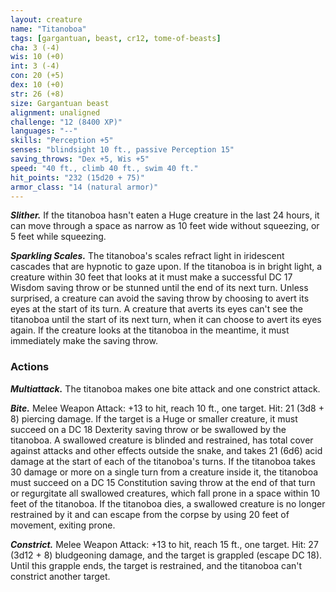 ```yaml
---
layout: creature
name: "Titanoboa"
tags: [gargantuan, beast, cr12, tome-of-beasts]
cha: 3 (-4)
wis: 10 (+0)
int: 3 (-4)
con: 20 (+5)
dex: 10 (+0)
str: 26 (+8)
size: Gargantuan beast
alignment: unaligned
challenge: "12 (8400 XP)"
languages: "--"
skills: "Perception +5"
senses: "blindsight 10 ft., passive Perception 15"
saving_throws: "Dex +5, Wis +5"
speed: "40 ft., climb 40 ft., swim 40 ft."
hit_points: "232 (15d20 + 75)"
armor_class: "14 (natural armor)"
---
```


***Slither.*** If the titanoboa hasn't eaten a Huge creature in the last 24 hours, it can move through a space as narrow as 10 feet wide without squeezing, or 5 feet while squeezing.

***Sparkling Scales.*** The titanoboa's scales refract light in iridescent cascades that are hypnotic to gaze upon. If the titanoboa is in bright light, a creature within 30 feet that looks at it must make a successful DC 17 Wisdom saving throw or be stunned until the end of its next turn. Unless surprised, a creature can avoid the saving throw by choosing to avert its eyes at the start of its turn. A creature that averts its eyes can't see the titanoboa until the start of its next turn, when it can choose to avert its eyes again. If the creature looks at the titanoboa in the meantime, it must immediately make the saving throw.

### Actions

***Multiattack.*** The titanoboa makes one bite attack and one constrict attack.

***Bite.*** Melee Weapon Attack: +13 to hit, reach 10 ft., one target. Hit: 21 (3d8 + 8) piercing damage. If the target is a Huge or smaller creature, it must succeed on a DC 18 Dexterity saving throw or be swallowed by the titanoboa. A swallowed creature is blinded and restrained, has total cover against attacks and other effects outside the snake, and takes 21 (6d6) acid damage at the start of each of the titanoboa's turns. If the titanoboa takes 30 damage or more on a single turn from a creature inside it, the titanoboa must succeed on a DC 15 Constitution saving throw at the end of that turn or regurgitate all swallowed creatures, which fall prone in a space within 10 feet of the titanoboa. If the titanoboa dies, a swallowed creature is no longer restrained by it and can escape from the corpse by using 20 feet of movement, exiting prone.

***Constrict.*** Melee Weapon Attack: +13 to hit, reach 15 ft., one target. Hit: 27 (3d12 + 8) bludgeoning damage, and the target is grappled (escape DC 18). Until this grapple ends, the target is restrained, and the titanoboa can't constrict another target.


